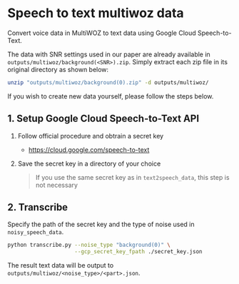 # Speech to text multiwoz data
Convert voice data in MultiWOZ to text data using Google Cloud Speech-to-Text.

The data with SNR settings used in our paper are already available in `outputs/multiwoz/background(<SNR>).zip`. 
Simply extract each zip file in its original directory as shown below:
```bash
unzip "outputs/multiwoz/background(0).zip" -d outputs/multiwoz/
```

If you wish to create new data yourself, please follow the steps below.

## 1. Setup Google Cloud Speech-to-Text API
1. Follow official procedure and obtrain a secret key
    - https://cloud.google.com/speech-to-text

2. Save the secret key in a directory of your choice
    > If you use the same secret key as in `text2speech_data`, this step is not necessary

## 2. Transcribe
Specify the path of the secret key and the type of noise used in `noisy_speech_data`.
```bash
python transcribe.py --noise_type "background(0)" \
                     --gcp_secret_key_fpath ./secret_key.json
```
The result text data will be output to `outputs/multiwoz/<noise_type>/<part>.json`.